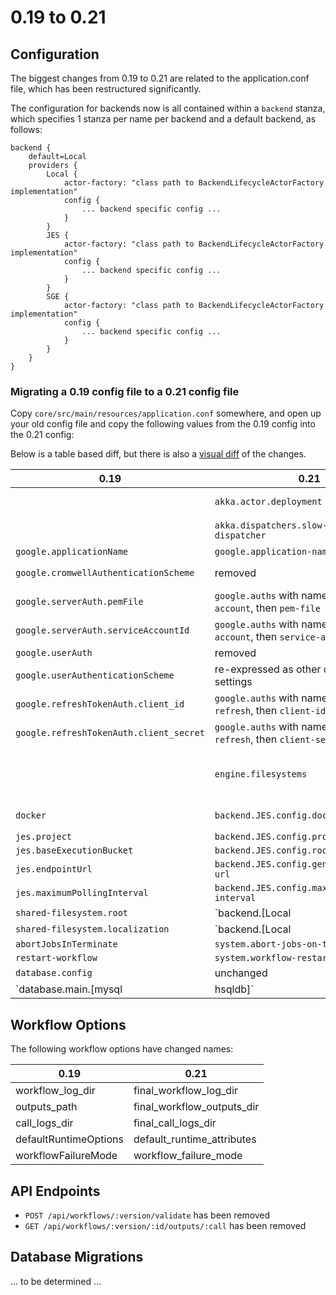 0.19 to 0.21
============

## Configuration

The biggest changes from 0.19 to 0.21 are related to the application.conf file, which has been restructured significantly.

The configuration for backends now is all contained within a `backend` stanza, which specifies 1 stanza per name per backend and a default backend, as follows:

```
backend {
    default=Local
    providers {
        Local {
            actor-factory: "class path to BackendLifecycleActorFactory implementation"
            config {
                ... backend specific config ...
            }
        }
        JES {
            actor-factory: "class path to BackendLifecycleActorFactory implementation"
            config {
                ... backend specific config ...
            }
        }
        SGE {
            actor-factory: "class path to BackendLifecycleActorFactory implementation"
            config {
                ... backend specific config ...
            }
        }
    }
}
```

### Migrating a 0.19 config file to a 0.21 config file

Copy `core/src/main/resources/application.conf` somewhere, and open up your old config file and copy the following values from the 0.19 config into the 0.21 config:

Below is a table based diff, but there is also a [visual diff](http://i.imgur.com/i8j0Zvb.jpg) of the changes.

|0.19|0.21|Comments|
|----|----|--------|
||`akka.actor.deployment`|Configures the number of threads to handle workflow log copying|
||`akka.dispatchers.slow-actor-dispatcher`|Configures the "slow-actor" dispatcher|
|`google.applicationName`|`google.application-name`||
|`google.cromwellAuthenticationScheme`|removed|re-expressed as other configuration settings|
|`google.serverAuth.pemFile`|`google.auths` with name `service-account`, then `pem-file`||
|`google.serverAuth.serviceAccountId`|`google.auths` with name `service-account`, then `service-account-id`||
|`google.userAuth`|removed||
|`google.userAuthenticationScheme`|re-expressed as other configuration settings||
|`google.refreshTokenAuth.client_id`|`google.auths` with name `user-via-refresh`, then `client-id`||
|`google.refreshTokenAuth.client_secret`|`google.auths` with name `user-via-refresh`, then `client-secret`||
||`engine.filesystems`|Defines additional filesystems that the engine is able to use to execute read and write WDL functions at the workflow-level|
|`docker`|`backend.JES.config.dockerhub`|Moved to JES-specific configuration|
|`jes.project`|`backend.JES.config.project`||
|`jes.baseExecutionBucket`|`backend.JES.config.root`||
|`jes.endpointUrl`|`backend.JES.config.genomics.endpoint-url`||
|`jes.maximumPollingInterval`|`backend.JES.config.maximum-polling-interval`||
|`shared-filesystem.root`|`backend.[Local|SGE].config.root`||
|`shared-filesystem.localization`|`backend.[Local|SGE].config.filesystems.localization`||
|`abortJobsInTerminate`|`system.abort-jobs-on-terminate`||
|`restart-workflow`|`system.workflow-restart`||
|`database.config`|unchanged|Set your database|
|`database.main.[mysql|hsqldb]`|unchanged|Set your database credentials and connection information|

## Workflow Options

The following workflow options have changed names:

|0.19|0.21|
|----|----|
|workflow_log_dir|final_workflow_log_dir|
|outputs_path|final_workflow_outputs_dir|
|call_logs_dir|final_call_logs_dir|
|defaultRuntimeOptions|default_runtime_attributes|
|workflowFailureMode|workflow_failure_mode|

## API Endpoints

* `POST /api/workflows/:version/validate` has been removed
* `GET /api/workflows/:version/:id/outputs/:call` has been removed

## Database Migrations

... to be determined ...
